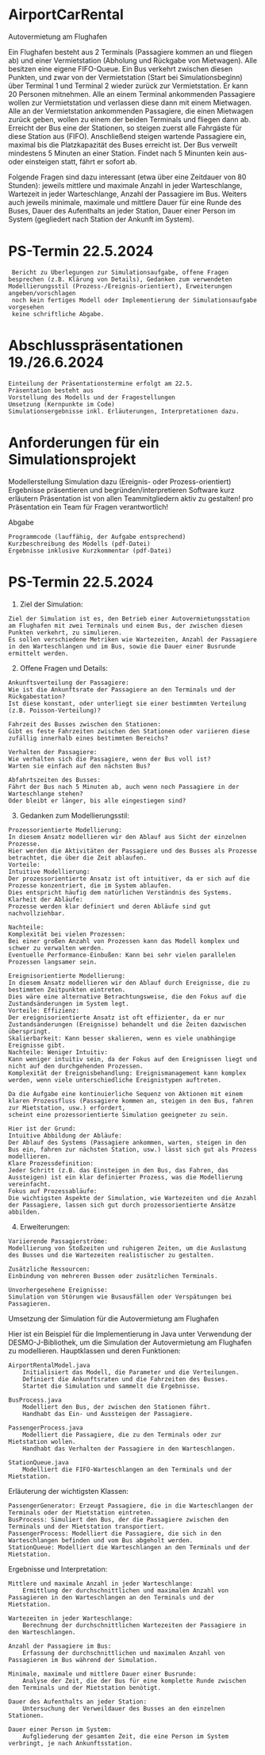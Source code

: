 # AirportCarRental

Autovermietung am Flughafen

Ein Flughafen besteht aus 2 Terminals (Passagiere kommen an und fliegen ab) und einer Vermietstation (Abholung und Rückgabe von Mietwagen). Alle besitzen eine eigene FIFO-Queue. Ein Bus verkehrt zwischen diesen Punkten, und zwar von der Vermietstation (Start bei Simulationsbeginn) über Terminal 1 und Terminal 2 wieder zurück zur Vermietstation. Er kann 20 Personen mitnehmen. Alle an einem Terminal ankommenden Passagiere wollen zur Vermietstation und verlassen diese dann mit einem Mietwagen. Alle an der Vermietstation ankommenden Passagiere, die einen Mietwagen zurück geben, wollen zu einem der beiden Terminals und fliegen dann ab. Erreicht der Bus eine der Stationen, so steigen zuerst alle Fahrgäste für diese Station aus (FIFO). Anschließend steigen wartende Passagiere ein, maximal bis die Platzkapazität des Buses erreicht ist. Der Bus verweilt mindestens 5 Minuten an einer Station. Findet nach 5 Minunten kein aus- oder einsteigen statt, fährt er sofort ab.

Folgende Fragen sind dazu interessant (etwa über eine Zeitdauer von 80 Stunden): jeweils mittlere und maximale Anzahl in jeder Warteschlange, Wartezeit in jeder Warteschlange, Anzahl der Passagiere im Bus. Weiters auch jeweils minimale, maximale und mittlere Dauer für eine Runde des Buses, Dauer des Aufenthalts an jeder Station, Dauer einer Person im System (gegliedert nach Station der Ankunft im System).

# PS-Termin 22.5.2024 
     Bericht zu Überlegungen zur Simulationsaufgabe, offene Fragen besprechen (z.B. Klärung von Details), Gedanken zum verwendeten Modellierungsstil (Prozess-/Ereignis-orientiert), Erweiterungen angeben/vorschlagen
     noch kein fertiges Modell oder Implementierung der Simulationsaufgabe vorgesehen
     keine schriftliche Abgabe.

# Abschlusspräsentationen 19./26.6.2024

    Einteilung der Präsentationstermine erfolgt am 22.5.
    Präsentation besteht aus 
    Vorstellung des Modells und der Fragestellungen
    Umsetzung (Kernpunkte im Code)
    Simulationsergebnisse inkl. Erläuterungen, Interpretationen dazu.

# Anforderungen für ein Simulationsprojekt

  Modellerstellung
    Simulation dazu (Ereignis- oder Prozess-orientiert)
    Ergebnisse präsentieren und begründen/interpretieren
    Software kurz erläutern
    Präsentation ist von allen Teammitgliedern aktiv zu gestalten!
    pro Präsentation ein Team für Fragen verantwortlich!

  Abgabe

    Programmcode (lauffähig, der Aufgabe entsprechend)
    Kurzbeschreibung des Modells (pdf-Datei)
    Ergebnisse inklusive Kurzkommentar (pdf-Datei)


# PS-Termin 22.5.2024

  1. Ziel der Simulation:
  
    Ziel der Simulation ist es, den Betrieb einer Autovermietungsstation am Flughafen mit zwei Terminals und einem Bus, der zwischen diesen Punkten verkehrt, zu simulieren.
    Es sollen verschiedene Metriken wie Wartezeiten, Anzahl der Passagiere in den Warteschlangen und im Bus, sowie die Dauer einer Busrunde ermittelt werden.

  2. Offene Fragen und Details:

    Ankunftsverteilung der Passagiere:
    Wie ist die Ankunftsrate der Passagiere an den Terminals und der Rückgabestation? 
    Ist diese konstant, oder unterliegt sie einer bestimmten Verteilung (z.B. Poisson-Verteilung)?
    
    Fahrzeit des Busses zwischen den Stationen:
    Gibt es feste Fahrzeiten zwischen den Stationen oder variieren diese zufällig innerhalb eines bestimmten Bereichs?
    
    Verhalten der Passagiere:
    Wie verhalten sich die Passagiere, wenn der Bus voll ist? 
    Warten sie einfach auf den nächsten Bus?
    
    Abfahrtszeiten des Busses:
    Fährt der Bus nach 5 Minuten ab, auch wenn noch Passagiere in der Warteschlange stehen?
    Oder bleibt er länger, bis alle eingestiegen sind?

  3. Gedanken zum Modellierungsstil:

    Prozessorientierte Modellierung:
    In diesem Ansatz modellieren wir den Ablauf aus Sicht der einzelnen Prozesse.
    Hier werden die Aktivitäten der Passagiere und des Busses als Prozesse betrachtet, die über die Zeit ablaufen.
    Vorteile:
    Intuitive Modellierung:
    Der prozessorientierte Ansatz ist oft intuitiver, da er sich auf die Prozesse konzentriert, die im System ablaufen.
    Dies entspricht häufig dem natürlichen Verständnis des Systems.
    Klarheit der Abläufe: 
    Prozesse werden klar definiert und deren Abläufe sind gut nachvollziehbar.
    
    Nachteile: 
    Komplexität bei vielen Prozessen:
    Bei einer großen Anzahl von Prozessen kann das Modell komplex und schwer zu verwalten werden.
    Eventuelle Performance-Einbußen: Kann bei sehr vielen parallelen Prozessen langsamer sein.
    
    Ereignisorientierte Modellierung:
    In diesem Ansatz modellieren wir den Ablauf durch Ereignisse, die zu bestimmten Zeitpunkten eintreten.
    Dies wäre eine alternative Betrachtungsweise, die den Fokus auf die Zustandsänderungen im System legt.
    Vorteile: Effizienz:
    Der ereignisorientierte Ansatz ist oft effizienter, da er nur Zustandsänderungen (Ereignisse) behandelt und die Zeiten dazwischen überspringt.
    Skalierbarkeit: Kann besser skalieren, wenn es viele unabhängige Ereignisse gibt.
    Nachteile: Weniger Intuitiv:
    Kann weniger intuitiv sein, da der Fokus auf den Ereignissen liegt und nicht auf den durchgehenden Prozessen.
    Komplexität der Ereignisbehandlung: Ereignismanagement kann komplex werden, wenn viele unterschiedliche Ereignistypen auftreten.
    
    Da die Aufgabe eine kontinuierliche Sequenz von Aktionen mit einem klaren Prozessfluss (Passagiere kommen an, steigen in den Bus, fahren zur Mietstation, usw.) erfordert,
    scheint eine prozessorientierte Simulation geeigneter zu sein. 
    
    Hier ist der Grund:
    Intuitive Abbildung der Abläufe: 
    Der Ablauf des Systems (Passagiere ankommen, warten, steigen in den Bus ein, fahren zur nächsten Station, usw.) lässt sich gut als Prozess modellieren.
    Klare Prozessdefinition: 
    Jeder Schritt (z.B. das Einsteigen in den Bus, das Fahren, das Aussteigen) ist ein klar definierter Prozess, was die Modellierung vereinfacht.
    Fokus auf Prozessabläufe: 
    Die wichtigsten Aspekte der Simulation, wie Wartezeiten und die Anzahl der Passagiere, lassen sich gut durch prozessorientierte Ansätze abbilden.
    
  4. Erweiterungen:

    Variierende Passagierströme: 
    Modellierung von Stoßzeiten und ruhigeren Zeiten, um die Auslastung des Busses und die Wartezeiten realistischer zu gestalten.
    
    Zusätzliche Ressourcen: 
    Einbindung von mehreren Bussen oder zusätzlichen Terminals.
    
    Unvorhergesehene Ereignisse:
    Simulation von Störungen wie Busausfällen oder Verspätungen bei Passagieren.


Umsetzung der Simulation für die Autovermietung am Flughafen

Hier ist ein Beispiel für die Implementierung in Java unter Verwendung der DESMO-J-Bibliothek, um die Simulation der Autovermietung am Flughafen zu modellieren.
Hauptklassen und deren Funktionen:

    AirportRentalModel.java
        Initialisiert das Modell, die Parameter und die Verteilungen.
        Definiert die Ankunftsraten und die Fahrzeiten des Busses.
        Startet die Simulation und sammelt die Ergebnisse.

    BusProcess.java
        Modelliert den Bus, der zwischen den Stationen fährt.
        Handhabt das Ein- und Aussteigen der Passagiere.

    PassengerProcess.java
        Modelliert die Passagiere, die zu den Terminals oder zur Mietstation wollen.
        Handhabt das Verhalten der Passagiere in den Warteschlangen.

    StationQueue.java
        Modelliert die FIFO-Warteschlangen an den Terminals und der Mietstation.
        
Erläuterung der wichtigsten Klassen:

    PassengerGenerator: Erzeugt Passagiere, die in die Warteschlangen der Terminals oder der Mietstation eintreten.
    BusProcess: Simuliert den Bus, der die Passagiere zwischen den Terminals und der Mietstation transportiert.
    PassengerProcess: Modelliert die Passagiere, die sich in den Warteschlangen befinden und vom Bus abgeholt werden.
    StationQueue: Modelliert die Warteschlangen an den Terminals und der Mietstation.

Ergebnisse und Interpretation:

    Mittlere und maximale Anzahl in jeder Warteschlange:
        Ermittlung der durchschnittlichen und maximalen Anzahl von Passagieren in den Warteschlangen an den Terminals und der Mietstation.

    Wartezeiten in jeder Warteschlange:
        Berechnung der durchschnittlichen Wartezeiten der Passagiere in den Warteschlangen.

    Anzahl der Passagiere im Bus:
        Erfassung der durchschnittlichen und maximalen Anzahl von Passagieren im Bus während der Simulation.

    Minimale, maximale und mittlere Dauer einer Busrunde:
        Analyse der Zeit, die der Bus für eine komplette Runde zwischen den Terminals und der Mietstation benötigt.

    Dauer des Aufenthalts an jeder Station:
        Untersuchung der Verweildauer des Busses an den einzelnen Stationen.

    Dauer einer Person im System:
        Aufgliederung der gesamten Zeit, die eine Person im System verbringt, je nach Ankunftsstation.
